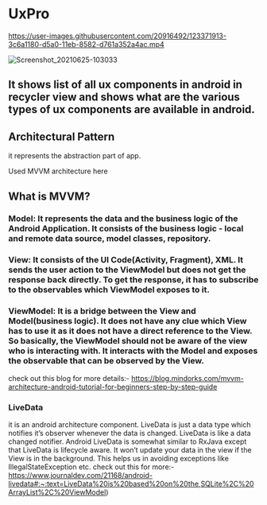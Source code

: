# UxPro


https://user-images.githubusercontent.com/20916492/123371913-3c6a1180-d5a0-11eb-8582-d761a352a4ac.mp4

![Screenshot_20210625-103033](https://user-images.githubusercontent.com/20916492/123372033-74715480-d5a0-11eb-9f77-7f9195c9e44f.jpg)


## It shows list of all ux components in android in recycler view and shows what are the various types of ux components are available in android.

## Architectural Pattern
it represents the abstraction part of app.

Used MVVM architecture here
## What is MVVM?

### Model: It represents the data and the business logic of the Android Application. It consists of the business logic - local and remote data source, model classes, repository.

### View: It consists of the UI Code(Activity, Fragment), XML. It sends the user action to the ViewModel but does not get the response back directly. To get the response, it has to subscribe to the observables which ViewModel exposes to it.

### ViewModel: It is a bridge between the View and Model(business logic). It does not have any clue which View has to use it as it does not have a direct reference to the View. So basically, the ViewModel should not be aware of the view who is interacting with. It interacts with the Model and exposes the observable that can be observed by the View.

check out this blog for more details:- https://blog.mindorks.com/mvvm-architecture-android-tutorial-for-beginners-step-by-step-guide

### LiveData
it is an android architecture component. LiveData is just a data type which notifies it’s observer whenever the data is changed. LiveData is like a data changed notifier. Android LiveData is somewhat similar to RxJava except that LiveData is lifecycle aware. It won’t update your data in the view if the View is in the background. This helps us in avoiding exceptions like IllegalStateException etc.
check out this for more:- https://www.journaldev.com/21168/android-livedata#:~:text=LiveData%20is%20based%20on%20the,SQLite%2C%20ArrayList%2C%20ViewModel)
